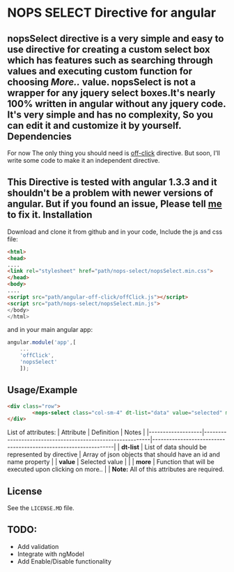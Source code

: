 NOPS SELECT Directive for angular
======
**nopsSelect** directive is a very simple and easy to use directive for creating a custom select box which has features
such as searching through values and executing custom function for choosing _More.._ value. **nopsSelect** is not a
wrapper for any jquery select boxes.It's nearly 100% written in angular without any jquery code.
It's very simple and has no complexity, So you can edit it and customize it by yourself.
Dependencies
---------------
For now The only thing you should need is [off-click](https://github.com/TheSharpieOne/angular-off-click) directive. But
soon, I'll write some code to make it an independent directive.

This Directive is tested with **angular 1.3.3** and it shouldn't be a problem with newer versions of angular. But if you
found an issue, Please tell [me](mailto:soroush.gh2@gmail.com) to fix it.
Installation
------------
Download and clone it from github and in your code, Include the js and css file:

```html
<html>
<head>
....
<link rel="stylesheet" href="path/nops-select/nopsSelect.min.css">
</head>
<body>
....
<script src="path/angular-off-click/offClick.js"></script>
<script src="path/nops-select/nopsSelect.min.js">
</body>
</html>
```
and in your main angular app:

```javascript
angular.module('app',[
    ...
    'offClick',
    'nopsSelect'
    ]);
```
Usage/Example
-------------
```html
<div class="row">
        <nops-select class="col-sm-4" dt-list="data" value="selected" more="func1()"></nops-select>
</div>
```
List of attributes:
    |   Attribute       |   Definition                                              | Notes                                                          |
    |-------------------|-----------------------------------------------------------|----------------------------------------------------------------|
    |   **dt-list**     |   List of data should be represented by directive         | Array of json objects that should have an id and name property |
    |   **value**       |   Selected value                                          |                                                                |
    |   **more**        |   Function that will be executed upon clicking on more..  |                                                                |
**Note:** All of this attributes are required.

License
-------
See the `LICENSE.MD` file.

TODO:
-----
+ Add validation
+ Integrate with ngModel
+ Add Enable/Disable functionality
